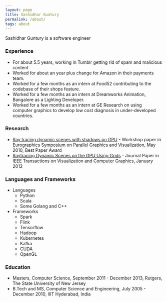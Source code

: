 ```yaml
---
layout: page
title: Sashidhar Guntury
permalink: /about/
tags: about
---
```


Sashidhar Guntury is a software engineer

### Experience

* For about 5.5 years, working in Tumblr getting rid of spam and malicious content
* Worked for about an year plus change for Amazon in their payments team.
* Worked for a few months as an intern at Food52 contributing to the codebase of their shops feature.
* Worked for a few months as an intern at Dreamworks Animation, Bangalore as a Lighting Developer.
* Worked for a few months as an intern at GE Research on using computer graphics to develop low cost diagnosis in under-developed countries.

### Research

* [Ray tracing dynamic scenes with shadows on GPU](https://dl.acm.org/citation.cfm?id=2386214) - Workshop paper in Eurographics Symposium on Parallel Graphics and Visualization, May 2010, Best Paper Award
* [Raytracing Dynamic Scenes on the GPU Using Grids](https://dl.acm.org/citation.cfm?id=2086645) - Journal Paper in IEEE Transactions on Visualization and Computer Graphics, January 2012 

### Languages and Frameworks
* Languages
  * Python
  * Scala
  * Some Golang and C++
* Frameworks
  * Spark
  * Flink
  * Tensorflow
  * Hadoop
  * Kubernetes
  * Kafka
  * CUDA
  * OpenGL

### Education
* Masters, Computer Science, September 2011 - December 2013, Rutgers, The State University of New Jersey
* B.Tech and MS, Computer Science and Engineering, July 2005 - December 2010, IIIT Hyderabad, India

